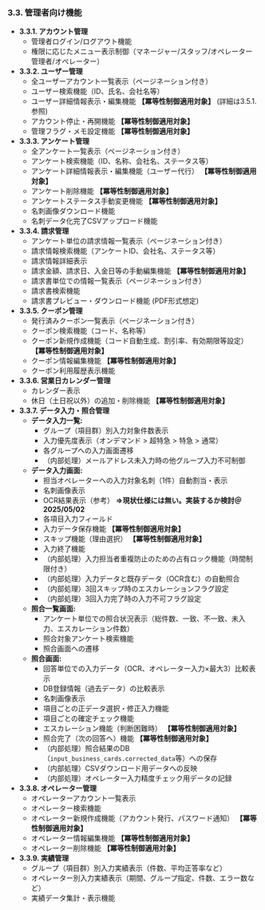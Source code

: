 ### 3.3. 管理者向け機能

*   **3.3.1. アカウント管理**
    *   管理者ログイン/ログアウト機能
    *   権限に応じたメニュー表示制御（マネージャー/スタッフ/オペレーター管理者/オペレーター）
*   **3.3.2. ユーザー管理**
    *   全ユーザーアカウント一覧表示（ページネーション付き）
    *   ユーザー検索機能（ID、氏名、会社名等）
    *   ユーザー詳細情報表示・編集機能 **【冪等性制御適用対象】** (詳細は3.5.1. 参照)
    *   アカウント停止・再開機能 **【冪等性制御適用対象】**
    *   管理フラグ・メモ設定機能 **【冪等性制御適用対象】**
*   **3.3.3. アンケート管理**
    *   全アンケート一覧表示（ページネーション付き）
    *   アンケート検索機能（ID、名称、会社名、ステータス等）
    *   アンケート詳細情報表示・編集機能（ユーザー代行） **【冪等性制御適用対象】**
    *   アンケート削除機能 **【冪等性制御適用対象】**
    *   アンケートステータス手動変更機能 **【冪等性制御適用対象】**
    *   名刺画像ダウンロード機能
    *   名刺データ化完了CSVアップロード機能
*   **3.3.4. 請求管理**
    *   アンケート単位の請求情報一覧表示（ページネーション付き）
    *   請求情報検索機能（アンケートID、会社名、ステータス等）
    *   請求情報詳細表示
    *   請求金額、請求日、入金日等の手動編集機能 **【冪等性制御適用対象】**
    *   請求書単位での情報一覧表示（ページネーション付き）
    *   請求書検索機能
    *   請求書プレビュー・ダウンロード機能 (PDF形式想定)
*   **3.3.5. クーポン管理**
    *   発行済みクーポン一覧表示（ページネーション付き）
    *   クーポン検索機能（コード、名称等）
    *   クーポン新規作成機能（コード自動生成、割引率、有効期限等設定） **【冪等性制御適用対象】**
    *   クーポン情報編集機能 **【冪等性制御適用対象】**
    *   クーポン利用履歴表示機能
*   **3.3.6. 営業日カレンダー管理**
    *   カレンダー表示
    *   休日（土日祝以外）の追加・削除機能 **【冪等性制御適用対象】**
*   **3.3.7. データ入力・照合管理**
    *   **データ入力一覧:**
        *   グループ（項目群）別入力対象件数表示
        *   入力優先度表示（オンデマンド > 超特急 > 特急 > 通常）
        *   各グループへの入力画面遷移
        *   （内部処理）メールアドレス未入力時の他グループ入力不可制御
    *   **データ入力画面:**
        *   担当オペレーターへの入力対象名刺（1件）自動割当・表示
        *   名刺画像表示
        *   OCR結果表示（参考）  **⇒現状仕様には無い。実装するか検討＠2025/05/02**
        *   各項目入力フィールド
        *   入力データ保存機能 **【冪等性制御適用対象】**
        *   スキップ機能（理由選択） **【冪等性制御適用対象】**
        *   入力終了機能
        *   （内部処理）入力担当者重複防止のための占有ロック機能（時間制限付き）
        *   （内部処理）入力データと既存データ（OCR含む）の自動照合
        *   （内部処理）3回スキップ時のエスカレーションフラグ設定
        *   （内部処理）3回入力完了時の入力不可フラグ設定
    *   **照合一覧画面:**
        *   アンケート単位での照合状況表示（総件数、一致、不一致、未入力、エスカレーション件数）
        *   照合対象アンケート検索機能
        *   照合画面への遷移
    *   **照合画面:**
        *   回答単位での入力データ（OCR、オペレーター入力×最大3）比較表示
        *   DB登録情報（過去データ）の比較表示
        *   名刺画像表示
        *   項目ごとの正データ選択・修正入力機能
        *   項目ごとの確定チェック機能
        *   エスカレーション機能（判断困難時） **【冪等性制御適用対象】**
        *   照合完了（次の回答へ）機能 **【冪等性制御適用対象】**
        *   （内部処理）照合結果のDB（`input_business_cards.corrected_data`等）への保存
        *   （内部処理）CSVダウンロード用データへの反映
        *   （内部処理）オペレーター入力精度チェック用データの記録
*   **3.3.8. オペレーター管理**
    *   オペレーターアカウント一覧表示
    *   オペレーター検索機能
    *   オペレーター新規作成機能（アカウント発行、パスワード通知） **【冪等性制御適用対象】**
    *   オペレーター情報編集機能 **【冪等性制御適用対象】**
    *   オペレーター削除機能 **【冪等性制御適用対象】**
*   **3.3.9. 実績管理**
    *   グループ（項目群）別入力実績表示（件数、平均正答率など）
    *   オペレーター別入力実績表示（期間、グループ指定、件数、エラー数など）
    *   実績データ集計・表示機能
